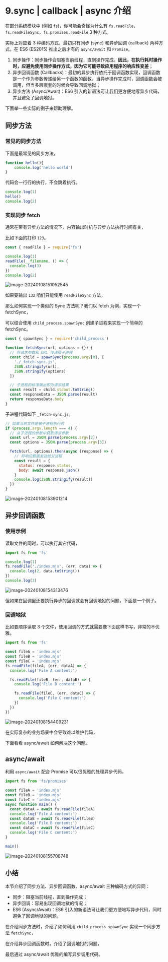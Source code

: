 # 9.sync | callback | async 介绍

在部分系统模块中 (例如 `fs`)，你可能会奇怪为什么有 `fs.readFile`，`fs.readFileSync`，`fs.promises.readFile` 3 种方式。

实际上对应着 3 种编码方式，最初只有同步 (sync) 和异步回调 (callback) 两种方式，在 ES6 (ES2015) 推出之后才有的 `async/await` 和 `Promise`。

1. 同步操作：同步操作会阻塞当前线程，直到操作完成。**因此，在执行耗时操作时，应避免使用同步操作方式，因为它可能导致应用程序的响应性变差**；
2. 异步回调函数 (Callbacks)：最初的异步执行依托于回调函数实现，回调函数是一个作为参数传递给另一个函数的函数，当异步操作完成时，回调函数会被调用，但当多层嵌套的时候会导致回调地狱；
3. 异步方法 (Async/Await)：ES6 引入的新语法可让我们更方便地写异步代码，并且避免了回调地狱。

下面举一些实际的例子来帮助理解。

## 同步方法

### 常见的同步方法

下面是最常见的同步方法，

```js
function hello(){
    console.log('hello world')
}
```

代码会一行行的执行，不会跳着执行。

```js
console.log(1)
hello()
console.log(2)
```

### 实现同步 fetch

通常在带有异步方法的情况下，内容输出时机与异步方法执行时间有关，

比如下面的打印 `123`。

```js
const { readFile } = require('fs')

console.log(1)
readFile(__filename, () => {
  console.log(3)
})
console.log(2)
```

![image-20240108151052545](https://s2.loli.net/2024/01/08/frRa6svSCoLPbDG.png)

如果要输出 `132` 咱们只能使用 `readFileSync` 方法，

那么如何实现一个类似的 Sync 方法呢？我们以 fetch 为例，实现一个 fetchSync，

可以结合使用 `child_process.spawnSync` 创建子进程来实现一个简单的 fetchSync。

```js
const { spawnSync } = require('child_process')

function fetchSync(url, options = {}) {
  // 将请求参数和 URL 传递给子进程
  const child = spawnSync(process.argv[0], [
    './_fetch-sync.js',
    JSON.stringify(url),
    JSON.stringify(options)
  ])

  // 子进程的标准输出即为请求结果
  const result = child.stdout.toString()
  const responseData = JSON.parse(result)
  return responseData.body
}
```

子进程代码如下 `_fetch-sync.js`。

```js
// 如果当前文件是被子进程执行的
if (process.argv.length === 4) {
  // 从子进程的参数中获取请求参数
  const url = JSON.parse(process.argv[2])
  const options = JSON.parse(process.argv[3])

  fetch(url, options).then(async (response) => {
    // 将响应数据发送给父进程
    const result = {
      status: response.status,
      body: await response.json()
    }
    console.log(JSON.stringify(result))
  })
}
```

![image-20240108153901214](https://s2.loli.net/2024/01/08/am7kxXDtAgBS3H4.png)

## 异步回调函数

### 使用示例

读取文件的同时，可以执行其它代码，

```js
import fs from 'fs'

console.log(1)
fs.readFile('./index.mjs', (err, data) => {
  console.log(2, data.toString())
})
console.log(3)
```

![image-20240108154313476](https://s2.loli.net/2024/01/08/dYJle51wrKtoZAc.png)

但如果在回调里还要执行异步的回调就会有回调地狱的问题，下面是一个例子。

### 回调地狱

比如要顺序读取 3 个文件，使用回调的方式就需要像下面这样书写，非常的不优雅。

```js
import fs from 'fs'

const fileA = 'index.mjs'
const fileB = 'index.mjs'
const fileC = 'index.mjs'
fs.readFile(fileA, (err, dataA) => {
  console.log('File A content:')

  fs.readFile(fileB, (err, dataB) => {
    console.log('File B content:')

    fs.readFile(fileC, (err, dataC) => {
      console.log('File C content:')
    })
  })
})
```

![image-20240108154409231](https://s2.loli.net/2024/01/08/lvwDnVFy3ApETeC.png)

在实际复杂的业务场景中会导致难以维护代码，

下面看看 async/await 如何解决这个问题。

## async/await

利用 `async/await` 配合 Promise 可以很优雅的处理异步代码。

```js
import fs from 'fs/promises'

const fileA = 'index.mjs'
const fileB = 'index.mjs'
const fileC = 'index.mjs'
async function main() {
  const dataA = await fs.readFile(fileA)
  console.log('File A content:')
  const dataB = await fs.readFile(fileB)
  console.log('File B content:')
  const dataC = await fs.readFile(fileC)
  console.log('File C content:')
}

main()
```

![image-20240108155708748](https://s2.loli.net/2024/01/08/6uVROBbLApxXnEY.png)

## 小结

本节介绍了同步方法、异步回调函数、async/await 三种编码方式的异同：

- 同步：阻塞当前线程，直到操作完成；
- 异步回调：容易出现回调地狱的情况；
- ES6 (Async/Await)：ES6 引入的新语法可让我们更方便地写异步代码，同时避免了回调地狱的问题。

在介绍同步方法时，介绍了如何利用 `child_process.spawnSync` 实现一个同步方法 `fetchSync`，

在介绍异步回调函数时，介绍了回调地狱的问题，

最后通过 async/await 优雅的编写异步调用代码。